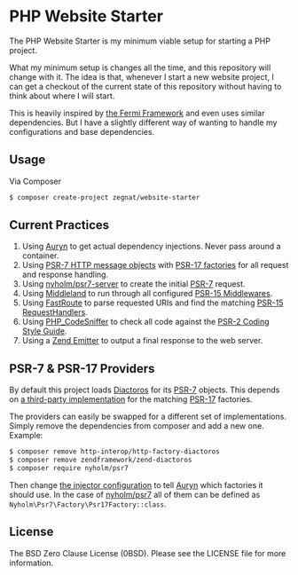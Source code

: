 # PHP Website Starter

The PHP Website Starter is my minimum viable setup for starting a PHP project.

What my minimum setup is changes all the time, and this repository will change
with it. The idea is that, whenever I start a new website project, I can get a
checkout of the current state of this repository without having to think about
where I will start.

This is heavily inspired by [the Fermi Framework][Fermi] and even uses similar
dependencies. But I have a slightly different way of wanting to handle my
configurations and base dependencies.

[Fermi]: https://github.com/journeygroup/fermi

## Usage

Via Composer

``` bash
$ composer create-project zegnat/website-starter
```

## Current Practices

1. Using [Auryn][] to get actual dependency injections. Never pass around
   a container.
2. Using [PSR-7 HTTP message objects][PSR-7] with [PSR-17 factories][PSR-17]
   for all request and response handling.
3. Using [nyholm/psr7-server][] to create the initial [PSR-7][] request.
4. Using [Middleland][] to run through all configured
   [PSR-15 Middlewares][PSR-15].
5. Using [FastRoute][] to parse requested URIs and find the matching
   [PSR-15 RequestHandlers][PSR-15].
6. Using [PHP_CodeSniffer][] to check all code against the
   [PSR-2 Coding Style Guide][PSR-2].
7. Using a [Zend Emitter][] to output a final response to the web server.

## PSR-7 & PSR-17 Providers

By default this project loads [Diactoros][] for its [PSR-7][] objects. This
depends on [a third-party implementation][http-factory-diactoros] for the
matching [PSR-17][] factories.

The providers can easily be swapped for a different set of implementations.
Simply remove the dependencies from composer and add a new one. Example:

```bash
$ composer remove http-interop/http-factory-diactoros
$ composer remove zendframework/zend-diactoros
$ composer require nyholm/psr7
```

Then change [the injector configuration](config/injector.php) to tell
[Auryn][] which factories it should use. In the case of [nyholm/psr7][] all of
them can be defined as `Nyholm\Psr7\Factory\Psr17Factory::class`.

[Auryn]: https://github.com/rdlowrey/auryn
[Diactoros]: https://zendframework.github.io/zend-diactoros/
[FastRoute]: https://github.com/nikic/FastRoute
[http-factory-diactoros]: https://github.com/http-interop/http-factory-diactoros
[Middleland]: https://github.com/oscarotero/middleland
[nyholm/psr7]: https://github.com/Nyholm/psr7
[nyholm/psr7-server]: https://github.com/Nyholm/psr7-server
[PHP_CodeSniffer]: https://github.com/squizlabs/PHP_CodeSniffer
[PSR-2]: http://www.php-fig.org/psr/psr-2/
[PSR-7]: http://www.php-fig.org/psr/psr-7/
[PSR-15]: https://www.php-fig.org/psr/psr-15/
[PSR-17]: https://www.php-fig.org/psr/psr-17/
[Zend Emitter]: https://docs.zendframework.com/zend-httphandlerrunner/emitters/

## License

The BSD Zero Clause License (0BSD). Please see the LICENSE file for
more information.
